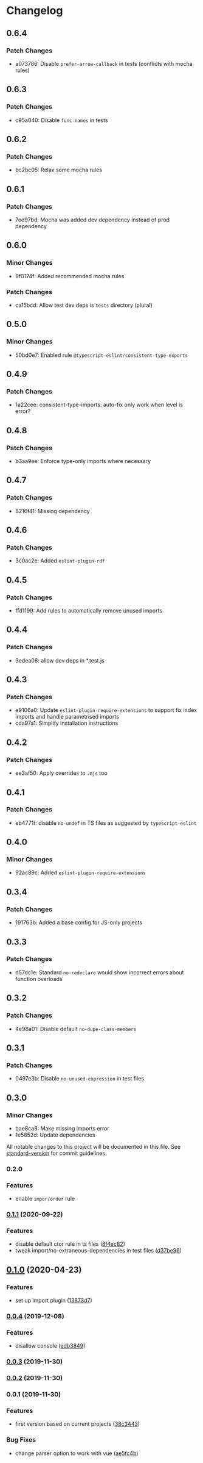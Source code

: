 # Changelog

## 0.6.4

### Patch Changes

- a073786: Disable `prefer-arrow-callback` in tests (conflicts with mocha rules)

## 0.6.3

### Patch Changes

- c95a040: Disable `func-names` in tests

## 0.6.2

### Patch Changes

- bc2bc05: Relax some mocha rules

## 0.6.1

### Patch Changes

- 7ed97bd: Mocha was added dev dependency instead of prod dependency

## 0.6.0

### Minor Changes

- 9f0174f: Added recommended mocha rules

### Patch Changes

- ca15bcd: Allow test dev deps is `tests` directory (plural)

## 0.5.0

### Minor Changes

- 50bd0e7: Enabled rule `@typescript-eslint/consistent-type-exports`

## 0.4.9

### Patch Changes

- 1a22cee: consistent-type-imports: auto-fix only work when level is error?

## 0.4.8

### Patch Changes

- b3aa9ee: Enforce type-only imports where necessary

## 0.4.7

### Patch Changes

- 6216f41: Missing dependency

## 0.4.6

### Patch Changes

- 3c0ac2e: Added `eslint-plugin-rdf`

## 0.4.5

### Patch Changes

- ffd1199: Add rules to automatically remove unused imports

## 0.4.4

### Patch Changes

- 3edea08: allow dev deps in \*.test.js

## 0.4.3

### Patch Changes

- e9106a0: Update `eslint-plugin-require-extensions` to support fix index imports and handle parametrised imports
- cda97a1: Simplify installation instructions

## 0.4.2

### Patch Changes

- ee3af50: Apply overrides to `.mjs` too

## 0.4.1

### Patch Changes

- eb4771f: disable `no-undef` in TS files as suggested by `typescript-eslint`

## 0.4.0

### Minor Changes

- 92ac89c: Added `eslint-plugin-require-extensions`

## 0.3.4

### Patch Changes

- 191763b: Added a base config for JS-only projects

## 0.3.3

### Patch Changes

- d57dc1e: Standard `no-redeclare` would show incorrect errors about function overloads

## 0.3.2

### Patch Changes

- 4e98a01: Disable default `no-dupe-class-members`

## 0.3.1

### Patch Changes

- 0497e3b: Disable `no-unused-expression` in test files

## 0.3.0

### Minor Changes

- bae8ca8: Make missing imports error
- 1e5852d: Update dependencies

All notable changes to this project will be documented in this file. See [standard-version](https://github.com/conventional-changelog/standard-version) for commit guidelines.

### 0.2.0

### Features

- enable `impor/order` rule

### [0.1.1](https://github.com/tpluscode/eslint-config/compare/v0.1.0...v0.1.1) (2020-09-22)

### Features

- disable default ctor rule in ts files ([8f4ec82](https://github.com/tpluscode/eslint-config/commit/8f4ec8299c0d6cdf6146f4144645c7055efd460f))
- tweak import/no-extraneous-dependencies in test files ([d37be96](https://github.com/tpluscode/eslint-config/commit/d37be961db6ab82f40092f73cac37beee1571c82))

## [0.1.0](https://github.com/tpluscode/eslint-config/compare/v0.0.4...v0.1.0) (2020-04-23)

### Features

- set up import plugin ([13873d7](https://github.com/tpluscode/eslint-config/commit/13873d7ad82b3fb7b9669f4486272e3648672538))

### [0.0.4](https://github.com/tpluscode/eslint-config/compare/v0.0.3...v0.0.4) (2019-12-08)

### Features

- disallow console ([edb3849](https://github.com/tpluscode/eslint-config/commit/edb384909b732fcbdb025ec6532b72156d550bf8))

### [0.0.3](https://github.com/tpluscode/eslint-config/compare/v0.0.2...v0.0.3) (2019-11-30)

### [0.0.2](https://github.com/tpluscode/eslint-config/compare/v0.0.1...v0.0.2) (2019-11-30)

### 0.0.1 (2019-11-30)

### Features

- first version based on current projects ([38c3443](https://github.com/tpluscode/eslint-config/commit/38c344312641f3b681ab6dde8ba783166537606c))

### Bug Fixes

- change parser option to work with vue ([ae5fc4b](https://github.com/tpluscode/eslint-config/commit/ae5fc4be1a11301f4e60ea16ae7e835b207a87fb))
